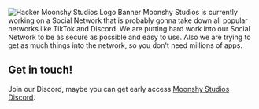 ![Hacker Moonshy Studios Logo Banner](https://github.com/moonshystudios/.github/blob/main/profile/8k%20MSS%20Wallpaper.png?raw=true)
Moonshy Studios is currently working on a Social Network
that is probably gonna take down
all popular networks like TikTok and Discord.
We are putting hard work into our Social Network
to be as secure as possible and easy to use.
Also we are trying to get as much things into the network,
so you don't need millions of apps.

## Get in touch!

Join our Discord, maybe you can get early access [Moonshy Studios Discord](https://discord.moonshystudios.com).
